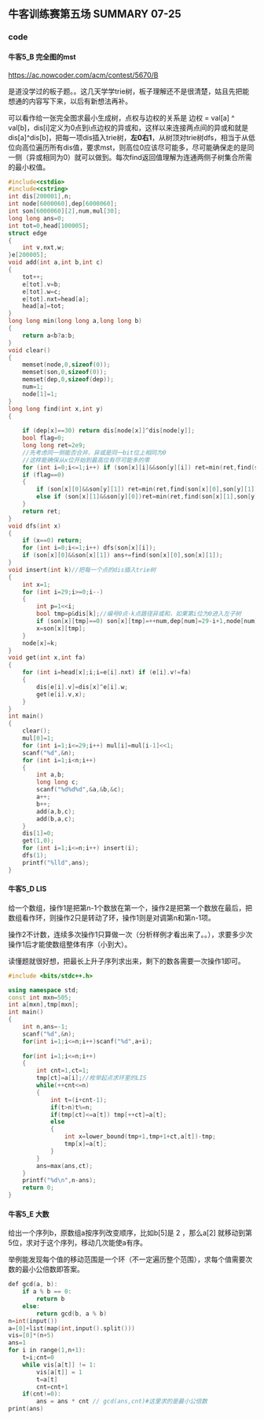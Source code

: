 ## 牛客训练赛第五场 SUMMARY 07-25

### code

#### 牛客5_B 完全图的mst

https://ac.nowcoder.com/acm/contest/5670/B

是道没学过的板子题。。这几天学学trie树，板子理解还不是很清楚，姑且先把能想通的内容写下来，以后有新想法再补。

可以看作给一张完全图求最小生成树，点权与边权的关系是 边权 = val[a] ^ val[b]，dis[i]定义为0点到i点边权的异或和，这样以来连接两点间的异或和就是dis[a]^dis[b]，把每一项dis插入trie树，**左0右1**，从树顶对trie树dfs，相当于从低位向高位遍历所有dis值，要求mst，则高位0应该尽可能多，尽可能确保走的是同一侧（异或相同为0）就可以做到。每次find返回值理解为连通两侧子树集合所需的最小权值。

```c++
#include<cstdio>
#include<cstring>
int dis[200001],n;
int node[6000060],dep[6000060];
int son[6000060][2],num,mul[30];
long long ans=0;
int tot=0,head[100005];
struct edge
{
    int v,nxt,w;
}e[200005];
void add(int a,int b,int c)
{
    tot++;
    e[tot].v=b;
    e[tot].w=c;
    e[tot].nxt=head[a];
    head[a]=tot;
}
long long min(long long a,long long b)
{
    return a<b?a:b;
}
void clear()
{
    memset(node,0,sizeof(0));
    memset(son,0,sizeof(0));
    memset(dep,0,sizeof(dep));
    num=1;
    node[1]=1;
}
long long find(int x,int y)
{
	
    if (dep[x]==30) return dis[node[x]]^dis[node[y]];
    bool flag=0;
    long long ret=2e9;
    //先考虑同一侧能否合并，异或是同一bit位上相同为0
	//这样能确保从x位开始到最高位有尽可能多的零 
    for (int i=0;i<=1;i++) if (son[x][i]&&son[y][i]) ret=min(ret,find(son[x][i],son[y][i])),flag=1;
    if (flag==0)
    {
        if (son[x][0]&&son[y][1]) ret=min(ret,find(son[x][0],son[y][1]));
		else if (son[x][1]&&son[y][0])ret=min(ret,find(son[x][1],son[y][0]));
    }
    return ret;
}
void dfs(int x)
{
    if (x==0) return;
    for (int i=0;i<=1;i++) dfs(son[x][i]);
    if (son[x][0]&&son[x][1]) ans+=find(son[x][0],son[x][1]);
}
void insert(int k)//把每一个点的dis插入trie树 
{
    int x=1;
    for (int i=29;i>=0;i--)
    {
        int p=1<<i;
        bool tmp=p&dis[k];//编号0点-k点路径异或和，如果第i位为0进入左子树 
        if (son[x][tmp]==0) son[x][tmp]=++num,dep[num]=29-i+1,node[num]=n+1;
        x=son[x][tmp];
    }
    node[x]=k;
}
void get(int x,int fa)
{
    for (int i=head[x];i;i=e[i].nxt) if (e[i].v!=fa)
    {
        dis[e[i].v]=dis[x]^e[i].w;
        get(e[i].v,x);
    }
}
int main()
{
    clear();
    mul[0]=1;
    for (int i=1;i<=29;i++) mul[i]=mul[i-1]<<1;
    scanf("%d",&n);
    for (int i=1;i<n;i++)
    {
        int a,b;
        long long c;
        scanf("%d%d%d",&a,&b,&c);
        a++;
        b++;
        add(a,b,c);
        add(b,a,c);
    }
    dis[1]=0;
    get(1,0);
    for (int i=1;i<=n;i++) insert(i);
    dfs(1);
    printf("%lld",ans);
}
```

#### 牛客5_D  LIS

给一个数组，操作1是把第n-1个数放在第一个，操作2是把第一个数放在最后，把数组看作环，则操作2只是转动了环，操作1则是对调第n和第n-1项。

操作2不计数，连续多次操作1只算做一次（分析样例才看出来了。。），求要多少次操作1后才能使数组整体有序（小到大）。

读懂题就很好想，把最长上升子序列求出来，剩下的数各需要一次操作1即可。

```c++
#include <bits/stdc++.h>

using namespace std;
const int mxn=505;
int a[mxn],tmp[mxn];
int main()
{
    int n,ans=-1;
    scanf("%d",&n);
    for(int i=1;i<=n;i++)scanf("%d",a+i);
        
    for(int i=1;i<=n;i++)
    {
        int cnt=1,ct=1;
        tmp[ct]=a[i];//枚举起点求环里的LIS 
        while(++cnt<=n)
        {
            int t=(i+cnt-1);
            if(t>n)t%=n;
            if(tmp[ct]<=a[t]) tmp[++ct]=a[t];
            else
            {
                int x=lower_bound(tmp+1,tmp+1+ct,a[t])-tmp;
                tmp[x]=a[t];
            }
        }
        ans=max(ans,ct);
    }
    printf("%d\n",n-ans);
    return 0;
}
```

#### 牛客5_E 大数

给出一个序列b，原数组a按序列改变顺序，比如b[5]是 2 ，那么a[2] 就移动到第5位，求对于这个序列，移动几次能使a有序。

举例能发现每个值的移动范围是一个环（不一定遍历整个范围），求每个值需要次数的最小公倍数即答案。

```c++
def gcd(a, b):
    if a % b == 0:
        return b
    else:
        return gcd(b, a % b)
n=int(input())
a=[0]+list(map(int,input().split()))
vis=[0]*(n+5)
ans=1
for i in range(1,n+1):
    t=i;cnt=0
    while vis[a[t]] != 1:
        vis[a[t]] = 1
        t=a[t]
        cnt=cnt+1
    if(cnt!=0):
        ans = ans * cnt // gcd(ans,cnt)#这里求的是最小公倍数
print(ans)

```